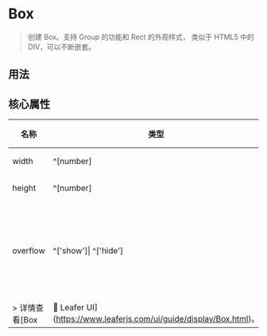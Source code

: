 <script setup lang="ts">
import code from './Box.vue?raw'
</script>

# Box
>
> 创建 Box。支持 Group 的功能和 Rect 的外观样式， 类似于 HTML5 中的 DIV，可以不断嵌套。
>

## 用法

<Repl :code />

## 核心属性

| 名称 | 类型 | 默认值 | 说明 |
| --- | --- | --- | --- |
| width | ^[number] | —— | 宽度 |
| height | ^[number] | —— | 高度 |
| overflow | ^['show']\| ^['hide'] | ^['hide'] | 超出部分是否裁剪 |
> 详情查看[Box |🌿 Leafer UI](https://www.leaferjs.com/ui/guide/display/Box.html)。
